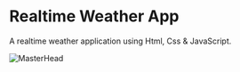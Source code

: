 # Realtime Weather App
A realtime weather application using Html, Css & JavaScript.

![MasterHead](https://www.figma.com/community/resource/ccd60066-86ea-45f6-810b-9a4734419528/thumbnail)
